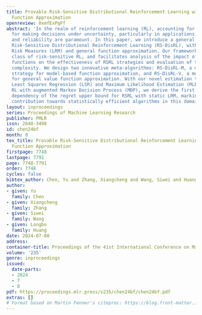 ```yaml
---
title: Provable Risk-Sensitive Distributional Reinforcement Learning with General
  Function Approximation
openreview: 0xmfExPqFf
abstract: 'In the realm of reinforcement learning (RL), accounting for risk is crucial
  for making decisions under uncertainty, particularly in applications where safety
  and reliability are paramount. In this paper, we introduce a general framework on
  Risk-Sensitive Distributional Reinforcement Learning (RS-DisRL), with static Lipschitz
  Risk Measures (LRM) and general function approximation. Our framework covers a broad
  class of risk-sensitive RL, and facilitates analysis of the impact of estimation
  functions on the effectiveness of RSRL strategies and evaluation of their sample
  complexity. We design two innovative meta-algorithms: RS-DisRL-M, a model-based
  strategy for model-based function approximation, and RS-DisRL-V, a model-free approach
  for general value function approximation. With our novel estimation techniques via
  Least Squares Regression (LSR) and Maximum Likelihood Estimation (MLE) in distributional
  RL with augmented Markov Decision Process (MDP), we derive the first $\widetilde{\mathcal{O}}(\sqrt{K})$
  dependency of the regret upper bound for RSRL with static LRM, marking a pioneering
  contribution towards statistically efficient algorithms in this domain.'
layout: inproceedings
series: Proceedings of Machine Learning Research
publisher: PMLR
issn: 2640-3498
id: chen24bf
month: 0
tex_title: Provable Risk-Sensitive Distributional Reinforcement Learning with General
  Function Approximation
firstpage: 7748
lastpage: 7791
page: 7748-7791
order: 7748
cycles: false
bibtex_author: Chen, Yu and Zhang, Xiangcheng and Wang, Siwei and Huang, Longbo
author:
- given: Yu
  family: Chen
- given: Xiangcheng
  family: Zhang
- given: Siwei
  family: Wang
- given: Longbo
  family: Huang
date: 2024-07-08
address:
container-title: Proceedings of the 41st International Conference on Machine Learning
volume: '235'
genre: inproceedings
issued:
  date-parts:
  - 2024
  - 7
  - 8
pdf: https://proceedings.mlr.press/v235/chen24bf/chen24bf.pdf
extras: []
# Format based on Martin Fenner's citeproc: https://blog.front-matter.io/posts/citeproc-yaml-for-bibliographies/
---
```

